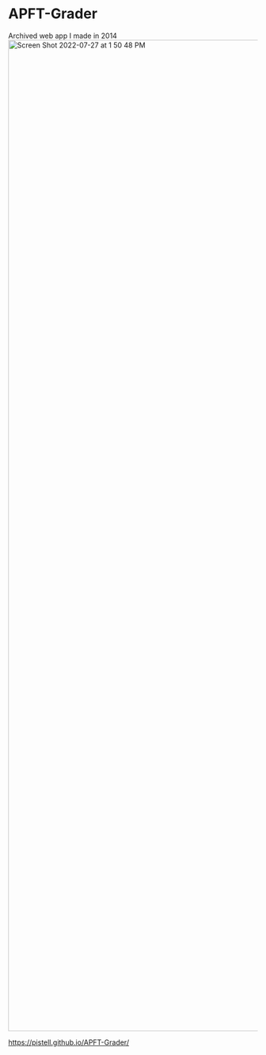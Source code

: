 # APFT-Grader
Archived web app I made in 2014
<img width="2004" alt="Screen Shot 2022-07-27 at 1 50 48 PM" src="https://user-images.githubusercontent.com/7827805/181340031-e75abdcd-9a95-4945-8fa9-2f8d3661a6f8.png">


https://pistell.github.io/APFT-Grader/
